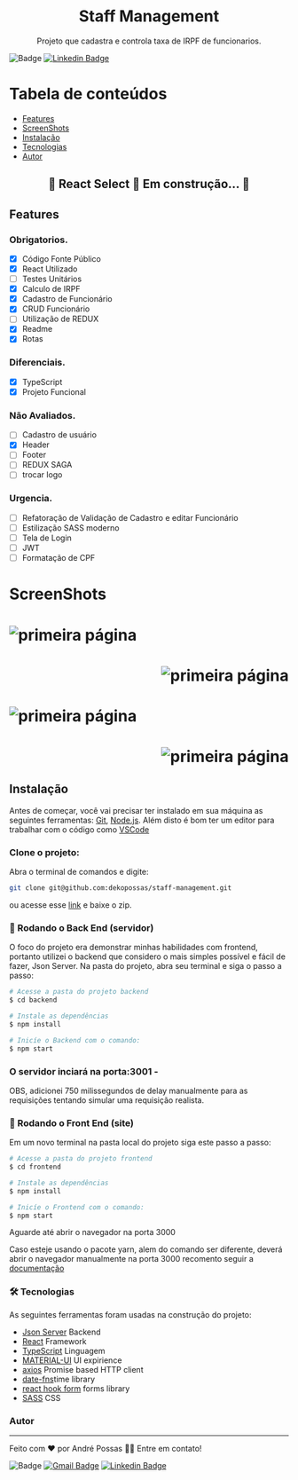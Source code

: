 <h1 align="center">Staff Management</h1>
<p align="center">Projeto que cadastra e controla taxa de IRPF de funcionarios.</p>

![Badge](https://img.shields.io/badge/André-Possas-%237159c1?style=for-the-badge)
[![Linkedin Badge](https://img.shields.io/badge/-LinkedIn-blue?style=for-the-badge-square&logo=Linkedin&logoColor=white&link=https://www.linkedin.com/in/andrepossas/)](https://www.linkedin.com/in/andrepossas/)


Tabela de conteúdos
=================
<!--ts-->
   * [Features](#Features)
   * [ScreenShots](#ScreenShots)
   * [Instalação](#Instalação)	
   * [Tecnologias](#tecnologias)
   * [Autor](#Autor)
<!--te-->

<h2 align="center"> 
	🚧  React Select 🚀 Em construção...  🚧
</h2>

## Features
### Obrigatorios.

- [x] Código Fonte Público
- [x] React Utilizado
- [ ] Testes Unitários
- [x] Calculo de IRPF
- [x] Cadastro de Funcionário
- [x] CRUD Funcionário
- [ ] Utilização de REDUX
- [x] Readme
- [x] Rotas

### Diferenciais.
- [x] TypeScript
- [x] Projeto Funcional

### Não Avaliados.
- [ ] Cadastro de usuário
- [x] Header
- [ ] Footer
- [ ] REDUX SAGA 
- [ ] trocar logo

### Urgencia.
- [ ] Refatoração de Validação de Cadastro e editar Funcionário
- [ ] Estilização SASS moderno
- [ ] Tela de Login
- [ ] JWT
- [ ] Formatação de CPF

# ScreenShots

<h1 align="left">
  <img alt="primeira página" title="#FirstPage" src="./assets/firstPage.png" />
</h1>
<h1 align="right">
  <img alt="primeira página" title="#FirstPage" src="./assets/cadastro.png" />
</h1>
<h1 align="left">
  <img alt="primeira página" title="#FirstPage" src="./assets/edit.png" />
</h1>
<h1 align="right">
  <img alt="primeira página" title="#FirstPage" src="./assets/taxaCalculo.png" />
</h1>

## Instalação

Antes de começar, você vai precisar ter instalado em sua máquina as seguintes ferramentas:
[Git](https://git-scm.com), [Node.js](https://nodejs.org/en/). 
Além disto é bom ter um editor para trabalhar com o código como [VSCode](https://code.visualstudio.com/)

### Clone o projeto:
Abra o terminal de comandos e digite:
```bash
git clone git@github.com:dekopossas/staff-management.git
```
ou acesse esse [link](git@github.com:dekopossas/staff-management.git) e baixe o zip.

### 🎲 Rodando o Back End (servidor)
O foco do projeto era demonstrar minhas habilidades com frontend, portanto utilizei o backend que considero o mais simples possível e fácil de fazer, Json Server.
Na pasta do projeto, abra seu terminal e siga o passo a passo:

```bash
# Acesse a pasta do projeto backend
$ cd backend

# Instale as dependências
$ npm install

# Inicíe o Backend com o comando:
$ npm start
```
### O servidor inciará na porta:3001 -
OBS, adicionei 750 milissegundos de delay manualmente para as requisições tentando simular uma requisição realista.

### 🎲 Rodando o Front End (site)
Em um novo terminal na pasta local do projeto siga este passo a passo:

```bash
# Acesse a pasta do projeto frontend
$ cd frontend

# Instale as dependências
$ npm install

# Inicíe o Frontend com o comando:
$ npm start
```
Aguarde até abrir o navegador na porta 3000

Caso esteje usando o pacote yarn, alem do comando ser diferente, deverá abrir o navegador manualmente na porta 3000
recomento seguir a [documentação](https://classic.yarnpkg.com/en/)


### 🛠 Tecnologias

As seguintes ferramentas foram usadas na construção do projeto:

- [Json Server](https://github.com/typicode/json-server) Backend
- [React](https://pt-br.reactjs.org/) Framework
- [TypeScript](https://www.typescriptlang.org/) Linguagem
- [MATERIAL-UI](https://material-ui.com/pt/) UI expirience
- [axios](https://github.com/axios/axios) Promise based HTTP client
- [date-fns](https://date-fns.org/)time library
- [react hook form](https://react-hook-form.com/) forms library
- [SASS](https://sass-lang.com/) CSS

### Autor
---

Feito com ❤️ por André Possas 👋🏽 Entre em contato!

![Badge](https://img.shields.io/badge/André-Possas-%237159c1?style=for-the-badge)
[![Gmail Badge](https://img.shields.io/badge/-andrepossaster@gmail.com-c14438?style=flat-square&logo=Gmail&logoColor=white&link=mailto:andrepossaster@gmail.com)](andrepossaster@gmail.com)
[![Linkedin Badge](https://img.shields.io/badge/-LinkedIn-blue?style=for-the-badge-square&logo=Linkedin&logoColor=white&link=https://www.linkedin.com/in/andrepossas/)](https://www.linkedin.com/in/andrepossas/)
